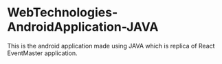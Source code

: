 # WebTechnologies-AndroidApplication-JAVA
This is the android application made using JAVA which is replica of React EventMaster application.
